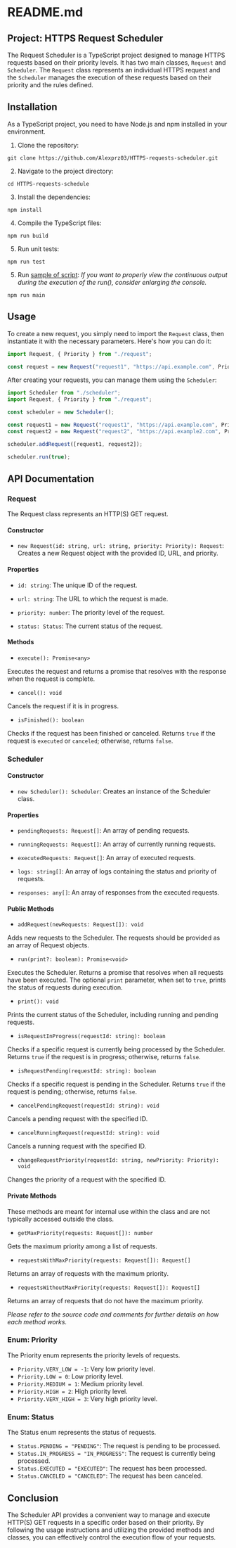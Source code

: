 # README.md

## Project: HTTPS Request Scheduler

The Request Scheduler is a TypeScript project designed to manage HTTPS requests based on their priority levels. It has two main classes, `Request` and `Scheduler`. The `Request` class represents an individual HTTPS request and the `Scheduler` manages the execution of these requests based on their priority and the rules defined.

## Installation

As a TypeScript project, you need to have Node.js and npm installed in your environment.

1. Clone the repository:

```
git clone https://github.com/Alexprz03/HTTPS-requests-scheduler.git
```

2. Navigate to the project directory:

```
cd HTTPS-requests-schedule
```

3. Install the dependencies:

```
npm install
```

4. Compile the TypeScript files:

```
npm run build
```

5. Run unit tests:

```
npm run test
```

5. Run [sample of script](./script/main.ts):
*If you want to properly view the continuous output during the execution of the run(), consider enlarging the console.*

```
npm run main
```

## Usage

To create a new request, you simply need to import the `Request` class, then instantiate it with the necessary parameters. Here's how you can do it:

```ts
import Request, { Priority } from "./request";

const request = new Request("request1", "https://api.example.com", Priority.HIGH);
```

After creating your requests, you can manage them using the `Scheduler`:

```ts
import Scheduler from "./scheduler";
import Request, { Priority } from "./request";

const scheduler = new Scheduler();

const request1 = new Request("request1", "https://api.example.com", Priority.HIGH);
const request2 = new Request("request2", "https://api.example2.com", Priority.LOW);

scheduler.addRequest([request1, request2]);

scheduler.run(true);
```

## API Documentation

### Request

The Request class represents an HTTP(S) GET request.

#### Constructor

- `new Request(id: string, url: string, priority: Priority): Request`: Creates a new Request object with the provided ID, URL, and priority.

#### Properties

- `id: string`: The unique ID of the request.

- `url: string`: The URL to which the request is made.

- `priority: number`: The priority level of the request.

- `status: Status`: The current status of the request.

#### Methods

- `execute(): Promise<any>`

Executes the request and returns a promise that resolves with the response when the request is complete.

- `cancel(): void`

Cancels the request if it is in progress.

- `isFinished(): boolean`

Checks if the request has been finished or canceled. Returns `true` if the request is `executed` or `canceled`; otherwise, returns `false`.


### Scheduler

#### Constructor

- `new Scheduler(): Scheduler`: Creates an instance of the Scheduler class.

#### Properties

- `pendingRequests: Request[]`: An array of pending requests.

- `runningRequests: Request[]`: An array of currently running requests.

- `executedRequests: Request[]`: An array of executed requests.

- `logs: string[]`: An array of logs containing the status and priority of requests.

- `responses: any[]`: An array of responses from the executed requests.

#### Public Methods

- `addRequest(newRequests: Request[]): void`

Adds new requests to the Scheduler. The requests should be provided as an array of Request objects.

- `run(print?: boolean): Promise<void>`

Executes the Scheduler. Returns a promise that resolves when all requests have been executed.
The optional `print` parameter, when set to `true`, prints the status of requests during execution.

- `print(): void`

Prints the current status of the Scheduler, including running and pending requests.

- `isRequestInProgress(requestId: string): boolean`

Checks if a specific request is currently being processed by the Scheduler.
Returns `true` if the request is in progress; otherwise, returns `false`.

- `isRequestPending(requestId: string): boolean`

Checks if a specific request is pending in the Scheduler. Returns `true` if the request is pending; otherwise, returns `false`.

- `cancelPendingRequest(requestId: string): void`

Cancels a pending request with the specified ID.

- `cancelRunningRequest(requestId: string): void`

Cancels a running request with the specified ID.

- `changeRequestPriority(requestId: string, newPriority: Priority): void`

Changes the priority of a request with the specified ID.

#### Private Methods
These methods are meant for internal use within the class and are not typically accessed outside the class.

- `getMaxPriority(requests: Request[]): number ` 

Gets the maximum priority among a list of requests.

- `requestsWithMaxPriority(requests: Request[]): Request[] `

Returns an array of requests with the maximum priority.

- `requestsWithoutMaxPriority(requests: Request[]): Request[]`

Returns an array of requests that do not have the maximum priority.

*Please refer to the source code and comments for further details on how each method works.*

### Enum: Priority

The Priority enum represents the priority levels of requests.

- `Priority.VERY_LOW = -1`: Very low priority level.
- `Priority.LOW = 0`: Low priority level.
- `Priority.MEDIUM = 1`: Medium priority level.
- `Priority.HIGH = 2`: High priority level.
- `Priority.VERY_HIGH = 3`: Very high priority level.

### Enum: Status

The Status enum represents the status of requests.

- `Status.PENDING = "PENDING"`: The request is pending to be processed.
- `Status.IN_PROGRESS = "IN_PROGRESS"`: The request is currently being processed.
- `Status.EXECUTED = "EXECUTED"`: The request has been processed.
- `Status.CANCELED = "CANCELED"`: The request has been canceled.

## Conclusion

The Scheduler API provides a convenient way to manage and execute HTTP(S) GET requests in a specific order based on their priority. By following the usage instructions and utilizing the provided methods and classes, you can effectively control the execution flow of your requests.
